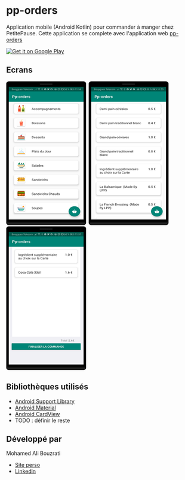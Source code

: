# pp-orders

Application mobile (Android Kotlin) pour commander à manger chez PetitePause.
Cette application se complete avec l'application web [pp-orders](https://pp-order.cpos-strasbourg.fr/)

<a href='#'><img alt='Get it on Google Play' src='https://play.google.com/intl/en_us/badges/images/generic/en_badge_web_generic.png' width="30%" height="30%"/></a>

## Ecrans

<img src="./screen/home.png" width="214" height="385">&ensp;<img src="./screen/Accompagnements.png" width="214" height="385">
<img src="./screen/listeDesCommandes.png" width="214" height="385">

## Bibliothèques utilisés

* [Android Support Library](https://developer.android.com/topic/libraries/support-library/)
* [Android Material](https://material.io/develop/android/)
* [Android CardView](https://developer.android.com/reference/androidx/cardview/widget/CardView)
* TODO : définir le reste

## Développé par

Mohamed Ali Bouzrati
*   [Site perso](http://mohamed-ali-bouzrati.me/)
*   [Linkedin](https://fr.linkedin.com/in/mohamed-ali-bouzrati)